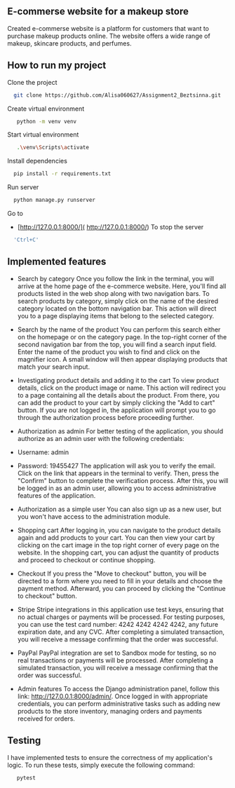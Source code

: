 
## E-commerse website for a makeup store
Created e-commerse website is a platform for customers that want to purchase makeup products online. The website offers a wide range of makeup, skincare products, and perfumes.


## How to run my project

Clone the project

```bash
  git clone https://github.com/Alisa060627/Assignment2_Beztsinna.git 
```
Create virtual environment 

```bash
   python -m venv venv    
```

Start virtual environment

```bash
   .\venv\Scripts\activate    
```

Install dependencies

```bash
  pip install -r requirements.txt 
```
Run server
```bash
  python manage.py runserver
```
Go to

- [http://127.0.0.1:8000/]( http://127.0.0.1:8000/)
To stop the server 
```bash
  'Ctrl+C'
```

## Implemented features

- Search by category 
Once you follow the link in the terminal, you will arrive at the home page of the e-commerce website. Here, you'll find all products listed in the web shop along with two navigation bars. To search products by category, simply click on the name of the desired category located on the bottom navigation bar. This action will direct you to a page displaying items that belong to the selected category.

- Search by the name of the product 
You can perform this search either on the homepage or on the category page. In the top-right corner of the second navigation bar from the top, you will find a search input field. Enter the name of the product you wish to find and click on the magnifier icon. A small window will then appear displaying products that match your search input.

- Investigating product details and adding it to the cart
To view product details, click on the product image or name. This action will redirect you to a page containing all the details about the product. From there, you can add the product to your cart by simply clicking the "Add to cart" button. If you are not logged in, the application will prompt you to go through the authorization process before proceeding further.

- Authorization as admin
For better testing of the application, you should authorize as an admin user with the following credentials:
-  Username: admin
- Password: 19455427
The application will ask you to verify the email. Click on the link that appears in the terminal to verify. Then, press the "Confirm" button to complete the verification process. After this, you will be logged in as an admin user, allowing you to access administrative features of the application.

- Authorization as a simple user
You can also sign up as a new user, but you won't have access to the administration module.

- Shopping cart
After logging in, you can navigate to the product details again and add products to your cart. You can then view your cart by clicking on the cart image in the top right corner of every page on the website. In the shopping cart, you can adjust the quantity of products and proceed to checkout or continue shopping.

- Checkout
If you press the "Move to checkout" button, you will be directed to a form where you need to fill in your details and choose the payment method. Afterward, you can proceed by clicking the "Continue to checkout" button.

- Stripe
Stripe integrations in this application use test keys, ensuring that no actual charges or payments will be processed. For testing purposes, you can use the test card number: 4242 4242 4242 4242, any future expiration date, and any CVC. After completing a simulated transaction, you will receive a message confirming that the order was successful.

- PayPal
PayPal integration are set to Sandbox mode for testing, so no real transactions or payments will be processed. After completing a simulated transaction, you will receive a message confirming that the order was successful.

- Admin features 
To access the Django administration panel, follow this link: http://127.0.0.1:8000/admin/. Once logged in with appropriate credentials, you can perform administrative tasks such as adding new products to the store inventory, managing orders and payments received for orders.
## Testing
I have implemented tests to ensure the correctness of my application's logic. To run these tests, simply execute the following command:
```bash
   pytest   
```





